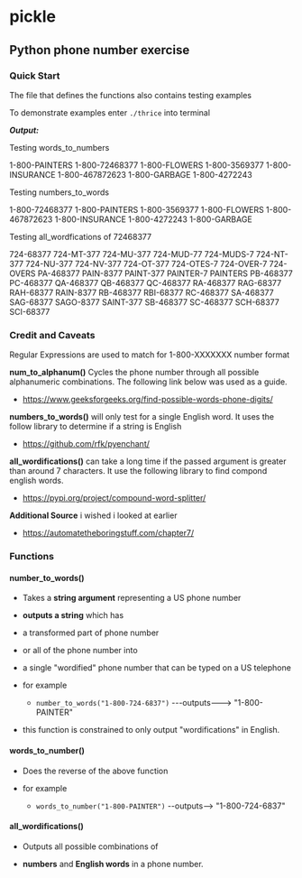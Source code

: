 # pickle

## Python phone number exercise

### Quick Start

The file that defines the functions also contains testing examples

To demonstrate examples enter `./thrice` into terminal

***Output:***

Testing words_to_numbers

1-800-PAINTERS
1-800-72468377
1-800-FLOWERS
1-800-3569377
1-800-INSURANCE
1-800-467872623
1-800-GARBAGE
1-800-4272243

Testing numbers_to_words

1-800-72468377
1-800-PAINTERS
1-800-3569377
1-800-FLOWERS
1-800-467872623
1-800-INSURANCE
1-800-4272243
1-800-GARBAGE

Testing all_wordfications of 72468377

724-68377
724-MT-377
724-MU-377
724-MUD-77
724-MUDS-7
724-NT-377
724-NU-377
724-NV-377
724-OT-377
724-OTES-7
724-OVER-7
724-OVERS
PA-468377
PAIN-8377
PAINT-377
PAINTER-7
PAINTERS
PB-468377
PC-468377
QA-468377
QB-468377
QC-468377
RA-468377
RAG-68377
RAH-68377
RAIN-8377
RB-468377
RBI-68377
RC-468377
SA-468377
SAG-68377
SAGO-8377
SAINT-377
SB-468377
SC-468377
SCH-68377
SCI-68377

### Credit and Caveats

Regular Expressions are used to match for 1-800-XXXXXXX number format

**num_to_alphanum()** Cycles the phone number through all possible alphanumeric combinations. The following link below was used as a guide.

+ https://www.geeksforgeeks.org/find-possible-words-phone-digits/

**numbers_to_words()** will only test for a single English word.
 It uses the follow library to determine if a string is English
+ https://github.com/rfk/pyenchant/

**all_wordifications()** can take a long time if the passed argument is greater than around 7 characters. It use the following library to find compond english words.
+ https://pypi.org/project/compound-word-splitter/

**Additional Source** i wished i looked at earlier

+ https://automatetheboringstuff.com/chapter7/


### Functions

#### number_to_words()

+ Takes a **string argument** representing a US phone number

+ 	**outputs a string** which has
 + a transformed part of phone number
 + or all of the phone number into
 + a single "wordified" phone number that can be typed on a US telephone


+ for example

	+ `number_to_words("1-800-724-6837")` ---outputs---> "1-800-PAINTER"


+ this function is constrained to only output "wordifications" in English.

#### words_to_number()

+ Does the reverse of the above function

+ for example

	+ `words_to_number("1-800-PAINTER")` --outputs--> "1-800-724-6837"

#### all_wordifications()

+ Outputs all possible combinations of

+  **numbers** and **English
words** in a phone number.

